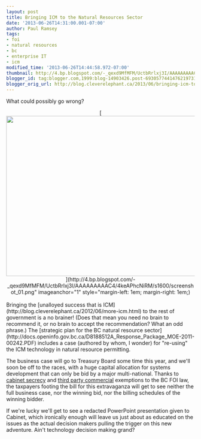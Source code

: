 ```yaml
---
layout: post
title: Bringing ICM to the Natural Resources Sector
date: '2013-06-26T14:31:00.001-07:00'
author: Paul Ramsey
tags:
- foi
- natural resources
- bc
- enterprise IT
- icm
modified_time: '2013-06-26T14:44:58.972-07:00'
thumbnail: http://4.bp.blogspot.com/-_qexd9MfMFM/UctbRrlxj3I/AAAAAAAAAC4/4keAPhcNiRM/s72-c/screenshot_01.png
blogger_id: tag:blogger.com,1999:blog-14903426.post-6930577441476219731
blogger_orig_url: http://blog.cleverelephant.ca/2013/06/bringing-icm-to-natural-resources-sector.html
---
```


What could possibly go wrong?

<div class="separator" style="clear: both; text-align: center;">[<img border="0" height="428" src="http://4.bp.blogspot.com/-_qexd9MfMFM/UctbRrlxj3I/AAAAAAAAAC4/4keAPhcNiRM/s640/screenshot_01.png" width="640" />](http://4.bp.blogspot.com/-_qexd9MfMFM/UctbRrlxj3I/AAAAAAAAAC4/4keAPhcNiRM/s1600/screenshot_01.png" imageanchor="1" style="margin-left: 1em; margin-right: 1em;)</div><br />Bringing the [unalloyed success that is ICM](http://blog.cleverelephant.ca/2012/06/more-icm.html)&nbsp;to the rest of government is a no brainer! (Does that mean you need no brain to recommend it, or no brain to accept the recommendation? What an odd phrase.) The [strategic plan for the BC natural resource sector](http://docs.openinfo.gov.bc.ca/D8188512A_Response_Package_MOE-2011-00242.PDF) includes a case (authored by whom, I wonder) for "re-using" the ICM technology in natural resource permitting.

The business case will go to Treasury Board some time this year, and we'll soon be off to the races, with a huge capital allocation for systems development that can only be bid by a major multi-national. Thanks to [cabinet secrecy](http://www.bclaws.ca/EPLibraries/bclaws_new/document/LOC/freeside/--%20F%20--/Freedom%20of%20Information%20and%20Protection%20of%20Privacy%20Act%20RSBC%201996%20c.%20165/00_Act/96165_02.xml#section12) and [third party commercial](http://www.bclaws.ca/EPLibraries/bclaws_new/document/LOC/freeside/--%20F%20--/Freedom%20of%20Information%20and%20Protection%20of%20Privacy%20Act%20RSBC%201996%20c.%20165/00_Act/96165_02.xml#section21) exemptions to the BC FOI law, the taxpayers footing the bill for this extravaganza will get to see neither the full business case, nor the winning bid, nor the billing schedules of the winning bidder.

If we're lucky we'll get to see a redacted PowerPoint presentation given to Cabinet, which ironically enough will leave us just about as educated on the issues as the actual decision makers pulling the trigger on this new adventure. Ain't technology decision making grand?

